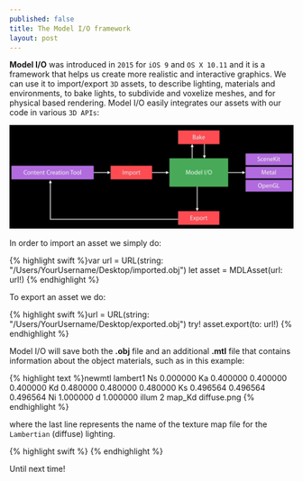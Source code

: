 ```yaml
---
published: false
title: The Model I/O framework
layout: post
---
```

__Model I/O__ was introduced in `2015` for `iOS 9` and `OS X 10.11` and it is a framework that helps us create more realistic and interactive graphics. We can use it to import/export `3D` assets, to describe lighting, materials and environments, to bake lights, to subdivide and voxelize meshes, and for physical based rendering. Model I/O easily integrates our assets with our code in various `3D APIs`:

![alt text](https://github.com/MetalKit/images/raw/master/modelio_1.png "Model I/O integration")

In order to import an asset we simply do:

{% highlight swift %}var url = URL(string: "/Users/YourUsername/Desktop/imported.obj")
let asset = MDLAsset(url: url!)
{% endhighlight %}

To export an asset we do:

{% highlight swift %}url = URL(string: "/Users/YourUsername/Desktop/exported.obj")
try! asset.export(to: url!)
{% endhighlight %}

Model I/O will save both the __.obj__ file and an additional __.mtl__ file that contains information about the object materials, such as in this example:

{% highlight text %}newmtl lambert1
Ns 0.000000
Ka 0.400000 0.400000 0.400000
Kd 0.480000 0.480000 0.480000
Ks 0.496564 0.496564 0.496564
Ni 1.000000
d 1.000000
illum 2
map_Kd diffuse.png
{% endhighlight %}

where the last line represents the name of the texture map file for the `Lambertian` (diffuse) lighting.

{% highlight swift %}
{% endhighlight %}

Until next time!